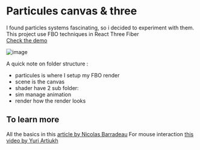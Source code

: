 # Particules canvas & three

I found particles systems fascinating, so i decided to experiment with them.  
This project use FBO techniques in React Three Fiber  
[Check the demo](https://particles-fbo.netlify.app/)  

![image](https://github.com/Vincent-Wirwicki/Particules-canvas-three/assets/98763680/10fb8b24-4e61-46fb-984e-e38c78297c6e)

A quick note on folder structure :  
  - particules is where I setup my FBO render
  - scene is the canvas
  - shader have 2 sub folder:
  - sim manage animation
  - render how the render looks  

## To learn more

All the basics in this [article by Nicolas Barradeau](https://barradeau.com/blog/?p=621) 
For mouse interaction [this video by Yuri Artiukh](https://www.youtube.com/watch?v=CC__iJ8IIqc)
